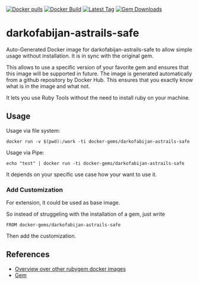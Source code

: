[![Docker pulls](https://img.shields.io/docker/pulls/rubygem/darkofabijan-astrails-safe.svg)](https://hub.docker.com/r/rubygem/darkofabijan-astrails-safe/)
[![Docker Build](https://img.shields.io/docker/automated/rubygem/darkofabijan-astrails-safe.svg)](https://hub.docker.com/r/rubygem/darkofabijan-astrails-safe/)
[![Latest Tag](https://img.shields.io/github/tag/docker-rubygem/darkofabijan-astrails-safe.svg)](https://hub.docker.com/r/rubygem/darkofabijan-astrails-safe/)
[![Gem Downloads](https://img.shields.io/gem/dt/darkofabijan-astrails-safe.svg)](https://rubygems.org/gems/darkofabijan-astrails-safe/)
# darkofabijan-astrails-safe

Auto-Generated Docker image for darkofabijan-astrails-safe to allow simple usage without installation.
It is in sync with the original gem.

This allows to use a specific version of your favorite gem and ensures that this image will be supported in future.
The image is generated automatically from a github repository by Docker Hub.
This ensures that you exactly know what is in the image and what not.

It lets you use Ruby Tools without the need to install ruby on your machine.

## Usage

Usage via file system:

`docker run -v $(pwd):/work -ti docker-gems/darkofabijan-astrails-safe`

Usage via Pipe:

`echo "test" | docker run -ti docker-gems/darkofabijan-astrails-safe`

It depends on your specific use case how your want to use it.

### Add Customization

For extension, it could be used as base image.

So instead of struggeling with the installation of a gem, just write

`FROM docker-gems/darkofabijan-astrails-safe`

Then add the customization.

## References

 - [Overview over other rubygem docker images](https://github.com/thinkbot/docker-rubygem)
 - [Gem](https://rubygems.org/gems/darkofabijan-astrails-safe/)
